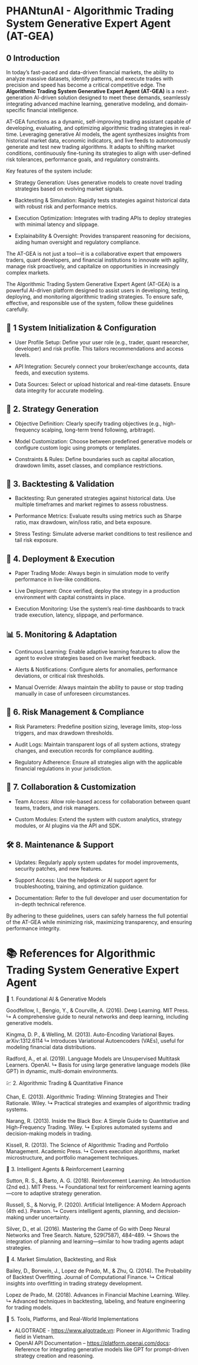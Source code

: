 # PHANtunAI - Algorithmic Trading System Generative Expert Agent (AT-GEA)

## 0 Introduction
In today’s fast-paced and data-driven financial markets, the ability to analyze massive datasets, identify patterns, and execute trades with precision and speed has become a critical competitive edge. The **Algorithmic Trading System Generative Expert Agent (AT-GEA)** is a next-generation AI-driven solution designed to meet these demands, seamlessly integrating advanced machine learning, generative modeling, and domain-specific financial intelligence.

AT-GEA functions as a dynamic, self-improving trading assistant capable of developing, evaluating, and optimizing algorithmic trading strategies in real-time. Leveraging generative AI models, the agent synthesizes insights from historical market data, economic indicators, and live feeds to autonomously generate and test new trading algorithms. It adapts to shifting market conditions, continuously fine-tuning its strategies to align with user-defined risk tolerances, performance goals, and regulatory constraints.

Key features of the system include:

- Strategy Generation: Uses generative models to create novel trading strategies based on evolving market signals.

- Backtesting & Simulation: Rapidly tests strategies against historical data with robust risk and performance metrics.

- Execution Optimization: Integrates with trading APIs to deploy strategies with minimal latency and slippage.

- Explainability & Oversight: Provides transparent reasoning for decisions, aiding human oversight and regulatory compliance.

The AT-GEA is not just a tool—it is a collaborative expert that empowers traders, quant developers, and financial institutions to innovate with agility, manage risk proactively, and capitalize on opportunities in increasingly complex markets.

The Algorithmic Trading System Generative Expert Agent (AT-GEA) is a powerful AI-driven platform designed to assist users in developing, testing, deploying, and monitoring algorithmic trading strategies. To ensure safe, effective, and responsible use of the system, follow these guidelines carefully.

## 🔧 1 System Initialization & Configuration
- User Profile Setup: Define your user role (e.g., trader, quant researcher, developer) and risk profile. This tailors recommendations and access levels.

- API Integration: Securely connect your broker/exchange accounts, data feeds, and execution systems.

- Data Sources: Select or upload historical and real-time datasets. Ensure data integrity for accurate modeling.

## 🧠 2. Strategy Generation
- Objective Definition: Clearly specify trading objectives (e.g., high-frequency scalping, long-term trend following, arbitrage).

- Model Customization: Choose between predefined generative models or configure custom logic using prompts or templates.

- Constraints & Rules: Define boundaries such as capital allocation, drawdown limits, asset classes, and compliance restrictions.

## 🔬 3. Backtesting & Validation
- Backtesting: Run generated strategies against historical data. Use multiple timeframes and market regimes to assess robustness.

- Performance Metrics: Evaluate results using metrics such as Sharpe ratio, max drawdown, win/loss ratio, and beta exposure.

- Stress Testing: Simulate adverse market conditions to test resilience and tail risk exposure.

## 🚀 4. Deployment & Execution
- Paper Trading Mode: Always begin in simulation mode to verify performance in live-like conditions.

- Live Deployment: Once verified, deploy the strategy in a production environment with capital constraints in place.

- Execution Monitoring: Use the system’s real-time dashboards to track trade execution, latency, slippage, and performance.

## 📊 5. Monitoring & Adaptation
- Continuous Learning: Enable adaptive learning features to allow the agent to evolve strategies based on live market feedback.

- Alerts & Notifications: Configure alerts for anomalies, performance deviations, or critical risk thresholds.

- Manual Override: Always maintain the ability to pause or stop trading manually in case of unforeseen circumstances.

## 🔐 6. Risk Management & Compliance
- Risk Parameters: Predefine position sizing, leverage limits, stop-loss triggers, and max drawdown thresholds.

- Audit Logs: Maintain transparent logs of all system actions, strategy changes, and execution records for compliance auditing.

- Regulatory Adherence: Ensure all strategies align with the applicable financial regulations in your jurisdiction.

## 🧩 7. Collaboration & Customization
- Team Access: Allow role-based access for collaboration between quant teams, traders, and risk managers.

- Custom Modules: Extend the system with custom analytics, strategy modules, or AI plugins via the API and SDK.

## 🛠️ 8. Maintenance & Support
- Updates: Regularly apply system updates for model improvements, security patches, and new features.

- Support Access: Use the helpdesk or AI support agent for troubleshooting, training, and optimization guidance.

- Documentation: Refer to the full developer and user documentation for in-depth technical reference.

By adhering to these guidelines, users can safely harness the full potential of the AT-GEA while minimizing risk, maximizing transparency, and ensuring performance integrity.

# 📚 References for Algorithmic Trading System Generative Expert Agent
🧠 1. Foundational AI & Generative Models

Goodfellow, I., Bengio, Y., & Courville, A. (2016). Deep Learning. MIT Press.
↳ A comprehensive guide to neural networks and deep learning, including generative models.

Kingma, D. P., & Welling, M. (2013). Auto-Encoding Variational Bayes. arXiv:1312.6114
↳ Introduces Variational Autoencoders (VAEs), useful for modeling financial data distributions.

Radford, A., et al. (2019). Language Models are Unsupervised Multitask Learners. OpenAI.
↳ Basis for using large generative language models (like GPT) in dynamic, multi-domain environments.

💹 2. Algorithmic Trading & Quantitative Finance

Chan, E. (2013). Algorithmic Trading: Winning Strategies and Their Rationale. Wiley.
↳ Practical strategies and examples of algorithmic trading systems.

Narang, R. (2013). Inside the Black Box: A Simple Guide to Quantitative and High-Frequency Trading. Wiley.
↳ Explores automated systems and decision-making models in trading.

Kissell, R. (2013). The Science of Algorithmic Trading and Portfolio Management. Academic Press.
↳ Covers execution algorithms, market microstructure, and portfolio management techniques.

🧠 3. Intelligent Agents & Reinforcement Learning

Sutton, R. S., & Barto, A. G. (2018). Reinforcement Learning: An Introduction (2nd ed.). MIT Press.
↳ Foundational text for reinforcement learning agents—core to adaptive strategy generation.

Russell, S., & Norvig, P. (2020). Artificial Intelligence: A Modern Approach (4th ed.). Pearson.
↳ Covers intelligent agents, planning, and decision-making under uncertainty.

Silver, D., et al. (2016). Mastering the Game of Go with Deep Neural Networks and Tree Search. Nature, 529(7587), 484–489.
↳ Shows the integration of planning and learning—similar to how trading agents adapt strategies.

🧮 4. Market Simulation, Backtesting, and Risk

Bailey, D., Borwein, J., Lopez de Prado, M., & Zhu, Q. (2014). The Probability of Backtest Overfitting. Journal of Computational Finance.
↳ Critical insights into overfitting in trading strategy development.

Lopez de Prado, M. (2018). Advances in Financial Machine Learning. Wiley.
↳ Advanced techniques in backtesting, labeling, and feature engineering for trading models.

🧰 5. Tools, Platforms, and Real-World Implementations
- ALGOTRADE - https://www.algotrade.vn: Pioneer in Algorithmic Trading field in Vietnam.
- OpenAI API Documentation – https://platform.openai.com/docs: Reference for integrating generative models like GPT for prompt-driven strategy creation and reasoning.
